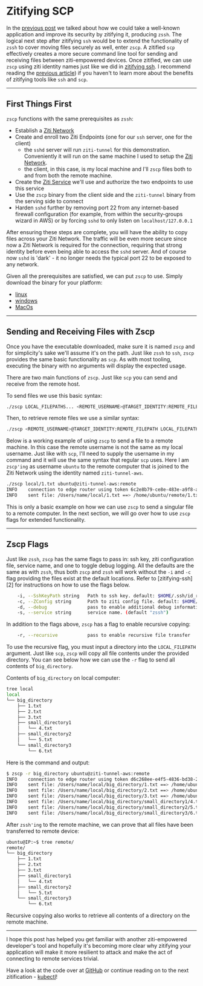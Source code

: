 # Zitifying SCP

In the [previous post][1] we talked about how we could take a well-known application and improve its security by zitifying it, producing `zssh`. The logical next step after zitifying `ssh` would be to extend the functionality of `zssh` to cover moving files securely as well, enter `zscp`. A zitified `scp` effectively creates a more secure command line tool for sending and receiving files between ziti-empowered devices. Once zitified, we can use `zscp` using ziti identity names just like we did in [zitifying ssh][1]. I recommend reading the [previous article][1]) if you haven't to learn more about the benefits of zitifying tools like `ssh` and `scp`.

* * *

## First Things First

`zscp` functions with the same prerequisites as `zssh`:

* Establish a [Ziti Network][2]
* Create and enroll two Ziti Endpoints (one for our `ssh` server, one for the client)
    * the `sshd` server will run `ziti-tunnel` for this demonstration. Conveniently it will run on the same machine I used to setup the [Ziti Network][3].
    * the client, in this case, is my local machine and I'll `zscp` files both to and from both the remote machine.
* Create the [Ziti Service][4] we'll use and authorize the two endpoints to use this service
* Use the `zscp` binary from the client side and the `ziti-tunnel` binary from the serving side to connect
* Harden `sshd` further by removing port 22 from any internet-based firewall configuration (for example, from within the security-groups wizard in AWS) or by forcing `sshd` to only listen on `localhost/127.0.0.1`

After ensuring these steps are complete, you will have the ability to copy files across your Ziti Network. The traffic will be even more secure since now a Ziti Network is required for the connection, requiring that strong identity before even being able to access the `sshd` server. And of course now `sshd` is 'dark' - it no longer needs the typical port 22 to be exposed to any network.

Given all the prerequisites are satisfied, we can put `zscp` to use. Simply download the binary for your platform:

* [linux][5]
* [windows][6]
* [MacOs][7]

<span></span>

* * *

## Sending and Receiving Files with Zscp

Once you have the executable downloaded, make sure it is named `zscp` and for simplicity's sake we'll assume it's on the path. Just like `zssh` to `ssh`, `zscp` provides the same basic functionality as `scp`. As with most tooling, executing the binary with no arguments will display the expected usage.

There are two main functions of `zscp`. Just like `scp` you can send and receive from the remote host.

To send files we use this basic syntax:

```bash
./zscp LOCAL_FILEPATHS... <REMOTE_USERNAME>@TARGET_IDENTITY:REMOTE_FILEPATH
```

Then, to retrieve remote files we use a similar syntax:

```bash
./zscp <REMOTE_USERNAME>@TARGET_IDENTITY:REMOTE_FILEPATH LOCAL_FILEPATH
```

Below is a working example of using `zscp` to send a file to a remote machine. In this case the remote username is not the same as my local username. Just like with `scp`, I'll need to supply the username in my command and it will use the same syntax that regular `scp` uses. Here I am `zscp'ing` as username `ubuntu` to the remote computer that is joined to the Ziti Network using the identity named `ziti-tunnel-aws`.

```bash
./zscp local/1.txt ubuntu@ziti-tunnel-aws:remote
INFO    connection to edge router using token 6c2e8b79-ce8e-483e-a9f8-a930530e706a
INFO    sent file: /Users/name/local/1.txt ==> /home/ubuntu/remote/1.txt
```

This is only a basic example on how we can use `zscp` to send a singular file to a remote computer. In the next section, we will go over how to use `zscp` flags for extended functionality.

* * *

## Zscp Flags

Just like `zssh`, `zscp` has the same flags to pass in: ssh key, ziti configuration file, service name, and one to toggle debug logging. All the defaults are the same as with `zssh`, thus both `zscp` and `zssh` will work without the `-i` and `-c` flag providing the files exist at the default locations. Refer to \[zitifying-ssh\]\[2\] for instructions on how to use the flags below.

```bash
    -i, --SshKeyPath string   Path to ssh key. default: $HOME/.ssh/id_rsa
    -c, --ZConfig string      Path to ziti config file. default: $HOME/.ziti/zssh.json
    -d, --debug               pass to enable additional debug information
    -s, --service string      service name. (default "zssh")
```

In addition to the flags above, `zscp` has a flag to enable recursive copying:

```bash
    -r, --recursive           pass to enable recursive file transfer
```

To use the recursive flag, you must input a directory into the `LOCAL_FILEPATH` argument. Just like `scp`, `zscp` will copy all file contents under the provided directory. You can see below how we can use the `-r` flag to send all contents of `big_directory`.

Contents of `big_directory` on local computer:

```bash
tree local
local
└── big_directory
    ├── 1.txt
    ├── 2.txt
    ├── 3.txt
    ├── small_directory1
    │   └── 4.txt
    ├── small_directory2
    │   └── 5.txt
    └── small_directory3
        └── 6.txt
```

Here is the command and output:

```bash
$ zscp -r big_directory ubuntu@ziti-tunnel-aws:remote
INFO    connection to edge router using token d6c268ee-e4f5-4836-bd38-2fc1558257aa
INFO    sent file: /Users/name/local/big_directory/1.txt ==> /home/ubuntu/remote/big_directory/1.txt
INFO    sent file: /Users/name/local/big_directory/2.txt ==> /home/ubuntu/remote/big_directory/2.txt
INFO    sent file: /Users/name/local/big_directory/3.txt ==> /home/ubuntu/remote/big_directory/3.txt
INFO    sent file: /Users/name/local/big_directory/small_directory1/4.txt ==> /home/ubuntu/remote/big_directory/small_directory1/4.txt
INFO    sent file: /Users/name/local/big_directory/small_directory2/5.txt ==> /home/ubuntu/remote/big_directory/small_directory2/5.txt
INFO    sent file: /Users/name/local/big_directory/small_directory3/6.txt ==> /home/ubuntu/remote/big_directory/small_directory3/6.txt
```

After `zssh'ing` to the remote machine, we can prove that all files have been transferred to remote device:

```bash
ubuntu@IP:~$ tree remote/
remote/
└── big_directory
    ├── 1.txt
    ├── 2.txt
    ├── 3.txt
    ├── small_directory1
    │   └── 4.txt
    ├── small_directory2
    │   └── 5.txt
    └── small_directory3
        └── 6.txt
```

Recursive copying also works to retrieve all contents of a directory on the remote machine.

* * *

I hope this post has helped you get familiar with another ziti-empowered developer's tool and hopefully it's becoming more clear why zitifying your application will make it more resilient to attack and make the act of connecting to remote services trivial.

Have a look at the code over at [GitHub][8] or continue reading on to the next zitification - [kubectl][9]!

[1]: /blog/zitification/zitifying-ssh/

[2]: /docs/quickstarts/network/hosted

[3]: /docs/introduction/intro#overview-of-a-ziti-network

[4]: /docs/core-concepts/services/overview

[5]: https://github.com/openziti-incubator/zssh/releases/latest/download/zscp-linux-amd64

[6]: https://github.com/openziti-incubator/zssh/releases/latest/download/zscp-windows-amd64.exe

[7]: https://github.com/openziti-incubator/zssh/releases/latest/download/zscp-macos-amd64

[8]: https://github.com/openziti-incubator/zssh/tree/main/zssh/zscp

[9]: /blog/zitification/kubernetes/
